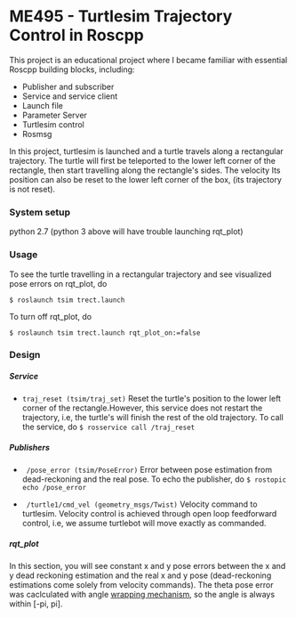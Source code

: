 # ME495 - Turtlesim Trajectory Control in Roscpp 

This project is an educational project where I became familiar with essential Roscpp building blocks, including:
- Publisher and subscriber
- Service and service client
- Launch file
- Parameter Server
- Turtlesim control 
- Rosmsg

In this project, turtlesim is launched and a turtle travels along a rectangular trajectory. The turtle will first be teleported to the lower left corner 
of the rectangle, then start travelling along the rectangle's sides. The velocity Its position can also be reset to the lower left corner of the box, (its trajectory is not reset).


### System setup

python 2.7 (python 3 above will have trouble launching rqt_plot)

### Usage
To see the turtle travelling in a rectangular trajectory and see visualized pose errors on rqt_plot, do 
```
$ roslaunch tsim trect.launch
```

To turn off rqt_plot, do

```
$ roslaunch tsim trect.launch rqt_plot_on:=false
```

### Design 

##### Service
- ```traj_reset (tsim/traj_set)``` Reset the turtle's position to the lower left corner of the rectangle.However, this service does not restart the trajectory, i.e, the turtle's will finish the rest of the old trajectory. 
To call the service, do
```$ rosservice call /traj_reset```

##### Publishers
- ``` /pose_error (tsim/PoseError)``` Error between pose estimation from dead-reckoning and the real pose.
To echo the publisher, do ```$ rostopic echo /pose_error ```

- ``` /turtle1/cmd_vel (geometry_msgs/Twist)``` Velocity command to turtlesim. Velocity control is achieved through open loop feedforward control, i.e, we assume turtlebot will move exactly as commanded. 

##### rqt_plot
In this section, you will see constant x and y pose errors between the x and y dead reckoning estimation and 
the real x and y pose (dead-reckoning estimations come solely from velocity commands). The theta pose error was caclculated with 
angle [wrapping mechanism](https://stackoverflow.com/questions/11498169/dealing-with-angle-wrap-in-c-code), so the angle is always within [-pi, pi].


